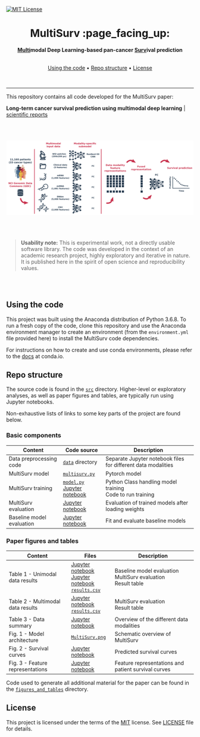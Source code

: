 [![MIT License][license-shield]][license-url]

[license-shield]: https://img.shields.io/github/license/othneildrew/Best-README-Template.svg?style=flat-square
[license-url]: https://github.com/luisvalesilva/multisurv/blob/master/LICENSE


<h1 align="center">MultiSurv :page_facing_up:</h1>

<p align="center">
  <p align="center">
  <strong><ins>Multi</ins>modal Deep Learning-based pan-cancer <ins>Surv</ins>ival prediction</strong>
  </p>

  <p align="center">
    <br />
    <a href="#using-the-code">Using the code</a>
    •
    <a href="#repo-structure">Repo structure</a>
    •
    <a href="#license">License</a>
    </p>
</p>

<br />

---

This repository contains all code developed for the MultiSurv paper:

__Long-term cancer survival prediction using multimodal deep learning__   |   [scientific reports](https://www.nature.com/articles/s41598-021-92799-4?proof=t)

<br /><br />

![MultiSurv architecture](MultiSurv.png)

<br /><br />

> __Usability note:__ This is experimental work, not a directly usable software library.
The code was developed in the context of an academic research project, highly
exploratory and iterative in nature. It is published here in the spirit of
open science and reproducibility values.

<br /><br />

## Using the code

This project was built using the Anaconda distribution of Python 3.6.8. To run a fresh copy of the code, clone this repository and use the Anaconda environment manager to create an environment (from the `environment.yml` file provided here) to install the MultiSurv code dependencies.

For instructions on how to create and use conda environments, please refer to the [docs](https://conda.io/projects/conda/en/latest/user-guide/tasks/manage-environments.html#creating-an-environment-from-an-environment-yml-file) at conda.io.

## Repo structure

The source code is found in the [`src`](src/) directory. Higher-level or exploratory analyses,
as well as paper figures and tables, are typically run using Jupyter notebooks.

Non-exhaustive lists of links to some key parts of the project are found below.

### Basic components

| Content | Code source | Description |
|---|---|---|
| Data preprocessing code | [`data`](data/) directory | Separate Jupyter notebook files for different data modalities |
| MultiSurv model | [`multisurv.py`](src/multisurv.py) | Pytorch model |
| MultiSurv training | [`model.py`](src/model.py) <br> [Jupyter notebook](model_training.ipynb) | Python Class handling model training <br> Code to run training |
| MultiSurv evaluation | [Jupyter notebook](figures_and_tables/table-multisurv_evaluation.ipynb) | Evaluation of trained models after loading weights |
| Baseline model evaluation | [Jupyter notebook](figures_and_tables/table-baseline_evaluation.ipynb) | Fit and evaluate baseline models |

### Paper figures and tables

| Content | Files | Description |
|---|---|---|
| Table 1 - Unimodal data results | [Jupyter notebook](figures_and_tables/table-baseline_evaluation.ipynb) <br> [Jupyter notebook](figures_and_tables/table-multisurv_evaluation.ipynb) <br> [`results.csv`](figures_and_tables/results.csv) | Baseline model evaluation <br> MultiSurv evaluation <br> Result table |
| Table 2 - Multimodal data results | [Jupyter notebook](figures_and_tables/table-multisurv_evaluation.ipynb) <br> [`results.csv`](figures_and_tables/results.csv) | MultiSurv evaluation <br> Result table |
| Table 3 - Data summary | [Jupyter notebook](figures_and_tables/table-data_info.ipynb) | Overview of the different data modalities |
| Fig. 1 - Model architecture | [`MultiSurv.png`](MultiSurv.png) | Schematic overview of MultiSurv |
| Fig. 2 - Survival curves | [Jupyter notebook](figures_and_tables/figure-survival_curves.ipynb) | Predicted survival curves |
| Fig. 3 - Feature representations | [Jupyter notebook](figures_and_tables/figure-learned_representations.ipynb) | Feature representations and patient survival curves |

Code used to generate all additional material for the paper can be found in the [`figures_and_tables`](figures_and_tables/) directory.

## License

This project is licensed under the terms of the
[MIT](https://tldrlegal.com/license/mit-license) license. See
[LICENSE](LICENSE) file for details.
